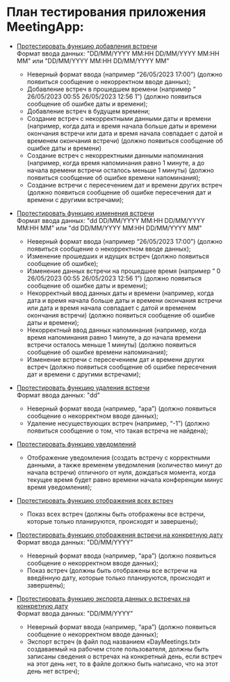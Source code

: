 # План тестирования приложения MeetingApp:

- <u>Протестировать функцию добавления встречи</u><br>
Формат ввода данных: "DD/MM/YYYY MM:HH DD/MM/YYYY MM:HH MM" или "DD/MM/YYYY MM:HH DD/MM/YYYY MM"
	- Неверный формат ввода (например “26/05/2023 17:00”) (должно появиться сообщение о некорректном вводе данных);
	- Добавление встреч в прошедшем времени (например “ 26/05/2023 00:55 26/05/2023 12:56 1”) (должно появиться сообщение об ошибке даты и времени);
	- Добавление встреч в будущем времени;
	- Создание встреч с некорректными данными даты и времени (например, когда дата и время начала больше даты и времени окончания встречи или дата и время начала совпадает с датой и временем окончания встречи) (должно появиться сообщение об ошибке даты и времени)
  - Создание встреч с некорректными данными напоминания (например, когда время напоминания равно 1 минуте, а до начала времени встречи осталось меньше 1 минуты) (должно появиться сообщение об ошибке времени напоминания);
  - Создание встречи с пересечением дат и времени других встреч (должно появиться сообщение об ошибке пересечения дат и времени с другими встречами);

- <u>Протестировать функцию изменения встречи</u><br>
Формат ввода данных: "dd DD/MM/YYYY MM:HH DD/MM/YYYY MM:HH MM" или "dd DD/MM/YYYY MM:HH DD/MM/YYYY MM"
	- Неверный формат ввода (например “26/05/2023 17:00”) (должно появиться сообщение о некорректном вводе данных);
	- Изменение прошедших и идущих встреч (должно появиться сообщение об ошибке);
  - Изменение данных встречи на прошедшее время (например “ 0 26/05/2023 00:55 26/05/2023 12:56 1”) (должно появиться сообщение об ошибке даты и времени);
  - Некорректный ввод данных даты и времени (например, когда дата и время начала больше даты и времени окончания встречи или дата и время начала совпадает с датой и временем окончания встречи) (должно появиться сообщение об ошибке даты и времени);
  - Некорректный ввод данных напоминания (например, когда время напоминания равно 1 минуте, а до начала времени встречи осталось меньше 1 минуты) (должно появиться сообщение об ошибке времени напоминания);
  - Изменение встречи с пересечением дат и времени других встреч (должно появиться сообщение об ошибке пересечения дат и времени с другими встречами);

- <u>Протестировать функцию удаления встречи</u><br>
Формат ввода данных: "dd"
	- Неверный формат ввода (например, “ара”) (должно появиться сообщение о некорректном вводе данных);
	- Удаление несуществующих встреч (например, “-1”) (должно появиться сообщение о том, что такая встреча не найдена);

- <u>Протестировать функцию уведомлений</u><br>
	- Отображение уведомления (создать встречу с корректными данными, а также временем уведомления (количество минут до начала встречи) отличного от нуля, дождаться момента, когда текущее время будет равно времени начала конференции минус время уведомления);

- <u>Протестировать функцию отображения всех встреч</u><br>
	- Показ всех встреч (должны быть отображены все встречи, которые только планируются, происходят и завершены);

- <u>Протестировать функцию отображения встречи на конкретную дату</u><br>
Формат ввода данных: "DD/MM/YYYY"
  - Неверный формат ввода (например, “ара”) (должно появиться сообщение о некорректном вводе данных);
  - Показ встреч (должны быть отображены все встречи на введённую дату, которые только планируются, происходят и завершены);

- <u>Протестировать функцию экспорта данных о встречах на конкретную дату</u><br>
Формат ввода данных: "DD/MM/YYYY"
  - Неверный формат ввода (например, “ара”) (должно появиться сообщение о некорректном вводе данных);
  - Экспорт встреч (в файл под названием «DayMeetings.txt» создаваемый на рабочем столе пользователя, должны быть записаны сведения о встречах на конкретный день, если встреч на этот день нет, то в файле должно быть написано, что на этот день нет встреч);
